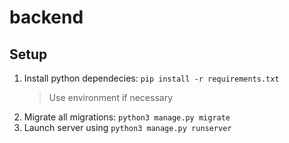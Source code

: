 # backend

## Setup

1. Install python dependecies: `pip install -r requirements.txt`
   > Use environment if necessary
2. Migrate all migrations: `python3 manage.py migrate`
3. Launch server using `python3 manage.py runserver`
